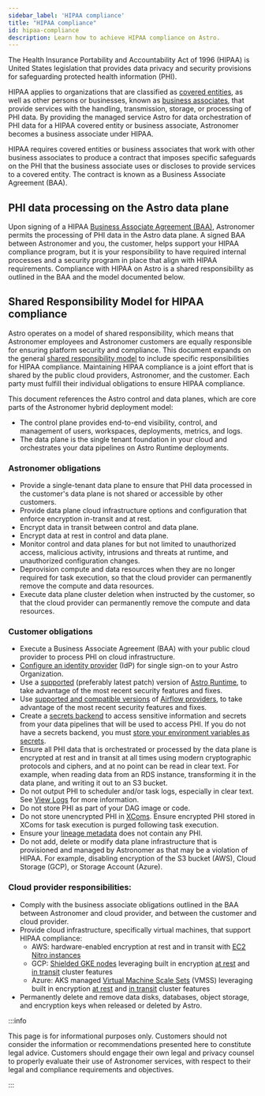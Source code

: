 ```yaml
---
sidebar_label: 'HIPAA compliance'
title: "HIPAA compliance"
id: hipaa-compliance
description: Learn how to achieve HIPAA compliance on Astro.
---
```


The Health Insurance Portability and Accountability Act of 1996 (HIPAA) is United States legislation that provides data privacy and security provisions for safeguarding protected health information (PHI).

HIPAA applies to organizations that are classified as [covered entities](https://www.hhs.gov/hipaa/for-professionals/covered-entities/index.html), as well as other persons or businesses, known as [business associates](https://www.hhs.gov/hipaa/for-professionals/covered-entities/index.html), that provide services with the handling, transmission, storage, or processing of PHI data. By providing the managed service Astro for data orchestration of PHI data for a HIPAA covered entity or business associate, Astronomer becomes a business associate under HIPAA.

HIPAA requires covered entities or business associates that work with other business associates to produce a contract that imposes specific safeguards on the PHI that the business associate uses or discloses to provide services to a covered entity. The contract is known as a Business Associate Agreement (BAA).

## PHI data processing on the Astro data plane

Upon signing of a HIPAA [Business Associate Agreement (BAA)](https://www.hhs.gov/hipaa/for-professionals/covered-entities/sample-business-associate-agreement-provisions/index.html), Astronomer permits the processing of PHI data in the Astro data plane. A signed BAA between Astronomer and you, the customer, helps support your HIPAA compliance program, but it is your responsibility to have required internal processes and a security program in place that align with HIPAA requirements. Compliance with HIPAA on Astro is a shared responsibility as outlined in the BAA and the model documented below.

## Shared Responsibility Model for HIPAA compliance

Astro operates on a model of shared responsibility, which means that Astronomer employees and Astronomer customers are equally responsible for ensuring platform security and compliance. This document expands on the general [shared responsibility model](shared-responsibility-model.md) to include specific responsibilities for HIPAA compliance. Maintaining HIPAA compliance is a joint effort that is shared by the public cloud providers, Astronomer, and the customer. Each party must fulfill their individual obligations to ensure HIPAA compliance.

This document references the Astro control and data planes, which are core parts of the Astronomer hybrid deployment model:

- The control plane provides end-to-end visibility, control, and management of users, workspaces, deployments, metrics, and logs.
- The data plane is the single tenant foundation in your cloud and orchestrates your data pipelines on Astro Runtime deployments.

### Astronomer obligations

- Provide a single-tenant data plane to ensure that PHI data processed in the customer's data plane is not shared or accessible by other customers.
- Provide data plane cloud infrastructure options and configuration that enforce encryption in-transit and at rest.
- Encrypt data in transit between control and data plane.
- Encrypt data at rest in control and data plane.
- Monitor control and data planes for but not limited to unauthorized access, malicious activity, intrusions and threats at runtime, and unauthorized configuration changes.
- Deprovision compute and data resources when they are no longer required for task execution, so that the cloud provider can permanently remove the compute and data resources.
- Execute data plane cluster deletion when instructed by the customer, so that the cloud provider can permanently remove the compute and data resources.

### Customer obligations

- Execute a Business Associate Agreement (BAA) with your public cloud provider to process PHI on cloud infrastructure.
- [Configure an identity provider](configure-idp.md) (IdP) for single sign-on to your Astro Organization.
- Use a [supported](runtime-version-lifecycle-policy.md#astro-runtime-lifecycle-schedule) (preferably latest patch) version of [Astro Runtime](runtime-image-architecture.md), to take advantage of the most recent security features and fixes.
- Use [supported and compatible versions](https://github.com/apache/airflow/blob/main/README.md#release-process-for-providers) of [Airflow providers](https://registry.astronomer.io/providers/?page=1), to take advantage of the most recent security features and fixes.
- Create a [secrets backend](https://docs.astronomer.io/astro/secrets-backend) to access sensitive information and secrets from your data pipelines that will be used to access PHI. If you do not have a secrets backend, you must [store your environment variables as secrets](environment-variables.md).
- Ensure all PHI data that is orchestrated or processed by the data plane is encrypted at rest and in transit at all times using modern cryptographic protocols and ciphers, and at no point can be read in clear text. For example, when reading data from an RDS instance, transforming it in the data plane, and writing it out to an S3 bucket.
- Do not output PHI to scheduler and/or task logs, especially in clear text. See [View Logs](view-logs.md) for more information.
- Do not store PHI as part of your DAG image or code.
- Do not store unencrypted PHI in [XComs](https://airflow.apache.org/docs/apache-airflow/stable/core-concepts/xcoms.html). Ensure encrypted PHI stored in XComs for task execution is purged following task execution.
- Ensure your [lineage metadata](set-up-data-lineage.md) does not contain any PHI.
- Do not add, delete or modify data plane infrastructure that is provisioned and managed by Astronomer as that may be a violation of HIPAA. For example, disabling encryption of the S3 bucket (AWS), Cloud Storage (GCP), or Storage Account (Azure).

### Cloud provider responsibilities:

- Comply with the business associate obligations outlined in the BAA between Astronomer and cloud provider, and between the customer and cloud provider.
- Provide cloud infrastructure, specifically virtual machines, that support HIPAA compliance:
    - AWS: hardware-enabled encryption at rest and in transit with [EC2 Nitro instances](https://docs.aws.amazon.com/AWSEC2/latest/UserGuide/instance-types.html#ec2-nitro-instances)
    - GCP: [Shielded GKE nodes](https://cloud.google.com/kubernetes-engine/docs/how-to/shielded-gke-nodes) leveraging built in encryption [at rest](https://cloud.google.com/docs/security/encryption/default-encryption) and [in transit](https://cloud.google.com/docs/security/encryption-in-transit) cluster features
    - Azure: AKS managed [Virtual Machine Scale Sets](https://docs.microsoft.com/en-us/azure/virtual-machine-scale-sets/overview) (VMSS) leveraging built in encryption [at rest](https://docs.microsoft.com/en-us/azure/security/fundamentals/encryption-overview#encryption-of-data-at-rest) and [in transit](https://docs.microsoft.com/en-us/azure/security/fundamentals/encryption-overview#encryption-of-data-in-transit) cluster features
- Permanently delete and remove data disks, databases, object storage, and encryption keys when released or deleted by Astro.

:::info

This page is for informational purposes only. Customers should not consider the information or recommendations presented here to constitute legal advice. Customers should engage their own legal and privacy counsel to properly evaluate their use of Astronomer services, with respect to their legal and compliance requirements and objectives.

:::
